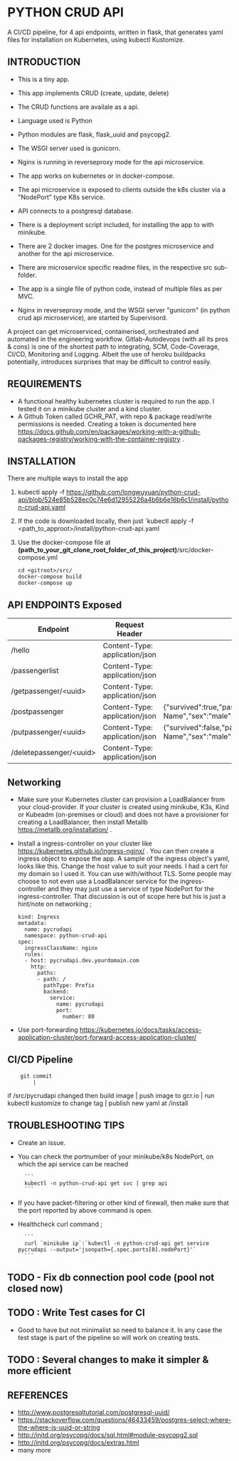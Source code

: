 # PYTHON CRUD API

A CI/CD pipeline, for 4 api endpoints, written in flask, that generates yaml files for installation on Kubernetes, using kubectl Kustomize. 

## INTRODUCTION

* This is a tiny app.

* This app implements CRUD (create, update, delete)

* The CRUD functions are availale as a api.

* Language used is Python

* Python modules are flask, flask_uuid and psycopg2.

* The WSGI server used is gunicorn.

* Nginx is running in reverseproxy mode for the api microservice.

* The app works on kubernetes or in docker-compose.

* The api microservice is exposed to clients outside the k8s cluster via a "NodePort" type K8s service.

* API connects to a postgresql database.

* There is a deployment script included, for installing the app to with minikube.

* There are 2 docker images. One for the postgres microservice and another for the api microservice.

* There are microservice specific readme files, in the respective src sub-folder.

* The app is a single file of python code, instead of multiple files as per MVC.

* Nginx in reverseproxy mode, and the WSGI server "gunicorn" (in python crud api microservice), are started by Supervisord.

A project can get microserviced, containerised, orchestrated and automated in the engineering workflow. Gitlab-Autodevops (with all its pros & cons) is one of the shortest path to integrating, SCM, Code-Coverage, CI/CD, Monitoring and Logging. Albeit the use of heroku buildpacks potentially, introduces surprises that may be difficult to control easily.

## REQUIREMENTS

- A functional healthy kubernetes cluster is required to run the app. I tested it on a minikube cluster and a kind cluster.
- A Github Token called GCHR_PAT, with repo & package read/write permissions is needed. Creating a token is documented here https://docs.github.com/en/packages/working-with-a-github-packages-registry/working-with-the-container-registry .

## INSTALLATION

There are multiple ways to install the app

  1. kubectl apply -f https://github.com/longwuyuan/python-crud-api/blob/524e85b528ec0c74e6d12955226a4b6b6e16b6c1/install/python-crud-api.yaml

  2. If the code is downloaded locally, then just `kubectl apply -f <path_to_approot>/install/python-crud-api.yaml

  3. Use the docker-compose file at __(path_to_your_git_clone_root_folder_of_this_project)__/src/docker-compose.yml

        ```
        cd <gitroot>/src/
        docker-compose build
        docker-compose up
        ```

## API ENDPOINTS Exposed

Endpoint                    |       Request Header              |       Request Body
----------------------------|-----------------------------------|-------------------
/hello                      | Content-Type: application/json    |
/passengerlist              | Content-Type: application/json    |
/getpassenger/\<uuid\>      | Content-Type: application/json    |
/postpassenger              | Content-Type: application/json              | {"survived":true,"passengerClass":2,"name":"Post-Test-Name","sex":"male","age":27.0,"siblingsOrSpousesAboard":0,"parentsOrChildrenAboard":0,"fare":13.0}       |
/putpassenger/\<uuid\>      | Content-Type: application/json    | {"survived":false,"passengerClass":2,"name":"Put-Test-Name","sex":"male","age":27.0,"siblingsOrSpousesAboard":0,"parentsOrChildrenAboard":0,"fare":13.0}
/deletepassenger/\<uuid\>    | Content-Type: application/json    |

## Networking

- Make sure your Kubernetes cluster can provision a LoadBalancer from your cloud-provider. If your cluster is created using minikube, K3s, Kind or Kubeadm (on-premises or cloud) and does not have a provisioner for creating a LoadBalancer, then install Metallb https://metallb.org/installation/ .

- Install a ingress-controller on your cluster like https://kubernetes.github.io/ingress-nginx/ . You can then create a ingress object to expose the app. A sample of the ingress object's yaml, looks like this. Change the host value to suit your needs. I had a cert for my domain so I used it. You can use with/without TLS. Some people may choose to not even use a LoadBalancer service for the ingress-controller and they may just use a service of type NodePort for the ingress-controller. That discussion is out of scope here but his is just a hint/note on networking ;
  ```
  kind: Ingress
  metadata:
    name: pycrudapi
    namespace: python-crud-api
  spec:
    ingressClassName: nginx
    rules:
    - host: pycrudapi.dev.yourdomain.com
      http:
        paths:
        - path: /
          pathType: Prefix
          backend:
            service:
              name: pycrudapi
              port:
                number: 80
  ```

- Use port-forwarding https://kubernetes.io/docs/tasks/access-application-cluster/port-forward-access-application-cluster/ 

## CI/CD Pipeline

        git commit
            |
if /src/pycrudapi changed then build image
            |
     push image to gcr.io
            |
run kubectl kustomize to change tag
            |
  publish new yaml at /install


## TROUBLESHOOTING TIPS

* Create an issue.

* You can check the portnumber of your minikube/k8s NodePort, on which the api service can be reached

        ```
        kubectl -n python-crud-api get svc | grep api
        ```

* If you have packet-filtering or other kind of firewall, then make sure that the port reported by above command is open.

* Healthcheck curl command ;

        ```
        curl `minikube ip`:`kubectl -n python-crud-api get service pycrudapi --output='jsonpath={.spec.ports[0].nodePort}'`
        ```

## TODO - Fix db connection pool code (pool not closed now)

## TODO : Write Test cases for CI

* Good to have but not minimalist so need to balance it. In any case the test stage is part of the pipeline so will work on creating tests.

## TODO : Several changes to make it simpler & more efficient

## REFERENCES

* <http://www.postgresqltutorial.com/postgresql-uuid/>
* <https://stackoverflow.com/questions/46433459/postgres-select-where-the-where-is-uuid-or-string>
* <http://initd.org/psycopg/docs/sql.html#module-psycopg2.sql>
* <http://initd.org/psycopg/docs/extras.html>
* many more
